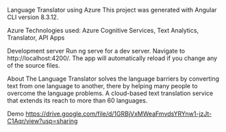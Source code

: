 Language Translator using Azure
This project was generated with Angular CLI version 8.3.12.

Azure Technologies used:
Azure Cognitive Services, Text Analytics, Translator, API Apps

Development server
Run ng serve for a dev server. Navigate to http://localhost:4200/. The app will automatically reload if you change any of the source files.

About
The Language Translator solves the language barriers by converting text from one language to another, there by helping many people to overcome the language problems.
A cloud-based text translation service that extends its reach to more than 60 languages.

Demo
https://drive.google.com/file/d/1GRBjVxMWeaFmvdsYRYnw1-jzJt-C1Aqr/view?usp=sharing

